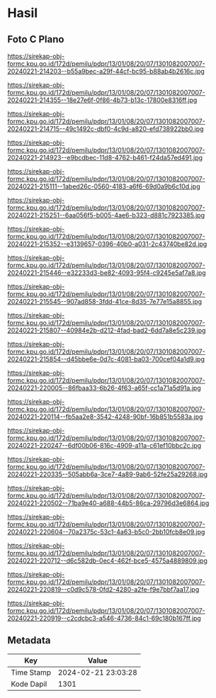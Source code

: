 # Hasil

## Foto C Plano

https://sirekap-obj-formc.kpu.go.id/172d/pemilu/pdpr/13/01/08/20/07/1301082007007-20240221-214203--b55a9bec-a29f-44cf-bc95-b88ab4b2616c.jpg

https://sirekap-obj-formc.kpu.go.id/172d/pemilu/pdpr/13/01/08/20/07/1301082007007-20240221-214355--18e27e6f-0f86-4b73-b13c-17800e8316ff.jpg

https://sirekap-obj-formc.kpu.go.id/172d/pemilu/pdpr/13/01/08/20/07/1301082007007-20240221-214715--49c1492c-dbf0-4c9d-a820-efd738922bb0.jpg

https://sirekap-obj-formc.kpu.go.id/172d/pemilu/pdpr/13/01/08/20/07/1301082007007-20240221-214923--e9bcdbec-11d8-4762-b461-f24da57ed491.jpg

https://sirekap-obj-formc.kpu.go.id/172d/pemilu/pdpr/13/01/08/20/07/1301082007007-20240221-215111--1abed26c-0560-4183-a6f6-69d0a9b6c10d.jpg

https://sirekap-obj-formc.kpu.go.id/172d/pemilu/pdpr/13/01/08/20/07/1301082007007-20240221-215251--6aa056f5-b005-4ae6-b323-d881c7923385.jpg

https://sirekap-obj-formc.kpu.go.id/172d/pemilu/pdpr/13/01/08/20/07/1301082007007-20240221-215352--e3139657-0396-40b0-a031-2c43740be82d.jpg

https://sirekap-obj-formc.kpu.go.id/172d/pemilu/pdpr/13/01/08/20/07/1301082007007-20240221-215446--e32233d3-be82-4093-95f4-c9245e5af7a8.jpg

https://sirekap-obj-formc.kpu.go.id/172d/pemilu/pdpr/13/01/08/20/07/1301082007007-20240221-215545--907ad858-3fdd-41ce-8d35-7e77e15a8855.jpg

https://sirekap-obj-formc.kpu.go.id/172d/pemilu/pdpr/13/01/08/20/07/1301082007007-20240221-215807--40984e2b-d212-4fad-bad2-6dd7a8e5c239.jpg

https://sirekap-obj-formc.kpu.go.id/172d/pemilu/pdpr/13/01/08/20/07/1301082007007-20240221-215854--d45bbe6e-0d7c-4081-ba03-700cef04a1d9.jpg

https://sirekap-obj-formc.kpu.go.id/172d/pemilu/pdpr/13/01/08/20/07/1301082007007-20240221-220005--86fbaa33-6b26-4f63-a65f-cc1a71a5d91a.jpg

https://sirekap-obj-formc.kpu.go.id/172d/pemilu/pdpr/13/01/08/20/07/1301082007007-20240221-220114--fb5aa2e8-3542-4248-90bf-16b851b5583a.jpg

https://sirekap-obj-formc.kpu.go.id/172d/pemilu/pdpr/13/01/08/20/07/1301082007007-20240221-220247--6df00b06-816c-4909-a11a-c61ef10bbc2c.jpg

https://sirekap-obj-formc.kpu.go.id/172d/pemilu/pdpr/13/01/08/20/07/1301082007007-20240221-220335--505abb6a-3ce7-4a89-9ab6-52fe25a29268.jpg

https://sirekap-obj-formc.kpu.go.id/172d/pemilu/pdpr/13/01/08/20/07/1301082007007-20240221-220502--71ba9e40-a688-44b5-86ca-29796d3e6864.jpg

https://sirekap-obj-formc.kpu.go.id/172d/pemilu/pdpr/13/01/08/20/07/1301082007007-20240221-220604--70a2375c-53c1-4a63-b5c0-2bb10fcb8e09.jpg

https://sirekap-obj-formc.kpu.go.id/172d/pemilu/pdpr/13/01/08/20/07/1301082007007-20240221-220712--d6c582db-0ec4-462f-bce5-4575a4889809.jpg

https://sirekap-obj-formc.kpu.go.id/172d/pemilu/pdpr/13/01/08/20/07/1301082007007-20240221-220819--c0d9c578-0fd2-4280-a2fe-f9e7bbf7aa17.jpg

https://sirekap-obj-formc.kpu.go.id/172d/pemilu/pdpr/13/01/08/20/07/1301082007007-20240221-220919--c2cdcbc3-a546-4736-84c1-69c180b167ff.jpg


## Metadata

| Key        | Value               |
| ---------- | ------------------- |
| Time Stamp | 2024-02-21 23:03:28 |
| Kode Dapil | 1301                |



